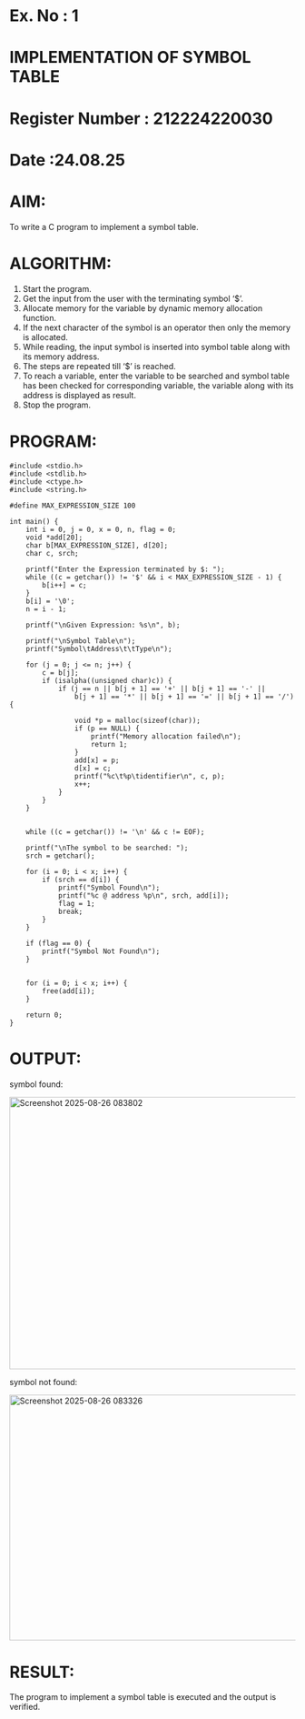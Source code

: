 # Ex. No : 1

# IMPLEMENTATION OF SYMBOL TABLE

# Register Number : 212224220030

# Date :24.08.25

# AIM:

To write a C program to implement a symbol table.

# ALGORITHM:

1. Start the program.
2. Get the input from the user with the terminating symbol ‘$’.
3. Allocate memory for the variable by dynamic memory allocation function.
4. If the next character of the symbol is an operator then only the memory is allocated.
5. While reading, the input symbol is inserted into symbol table along with its memory address.
6. The steps are repeated till ‘$’ is reached.
7. To reach a variable, enter the variable to be searched and symbol table has been checked for corresponding variable, the variable along with its address is displayed as result.
8. Stop the program.

# PROGRAM:

```
#include <stdio.h>
#include <stdlib.h>   
#include <ctype.h>    
#include <string.h>

#define MAX_EXPRESSION_SIZE 100

int main() {
    int i = 0, j = 0, x = 0, n, flag = 0;
    void *add[20];       
    char b[MAX_EXPRESSION_SIZE], d[20];  
    char c, srch;

    printf("Enter the Expression terminated by $: ");
    while ((c = getchar()) != '$' && i < MAX_EXPRESSION_SIZE - 1) {
        b[i++] = c;
    }
    b[i] = '\0'; 
    n = i - 1;

    printf("\nGiven Expression: %s\n", b);

    printf("\nSymbol Table\n");
    printf("Symbol\tAddress\t\tType\n");

    for (j = 0; j <= n; j++) {
        c = b[j];
        if (isalpha((unsigned char)c)) {
            if (j == n || b[j + 1] == '+' || b[j + 1] == '-' || 
                b[j + 1] == '*' || b[j + 1] == '=' || b[j + 1] == '/') {
                
                void *p = malloc(sizeof(char));
                if (p == NULL) {
                    printf("Memory allocation failed\n");
                    return 1;
                }
                add[x] = p;
                d[x] = c;
                printf("%c\t%p\tidentifier\n", c, p);
                x++;
            }
        }
    }

    
    while ((c = getchar()) != '\n' && c != EOF);

    printf("\nThe symbol to be searched: ");
    srch = getchar();

    for (i = 0; i < x; i++) {
        if (srch == d[i]) {
            printf("Symbol Found\n");
            printf("%c @ address %p\n", srch, add[i]);
            flag = 1;
            break;
        }
    }

    if (flag == 0) {
        printf("Symbol Not Found\n");
    }

 
    for (i = 0; i < x; i++) {
        free(add[i]);
    }

    return 0;
}

```

# OUTPUT:

symbol found:

<img width="548" height="479" alt="Screenshot 2025-08-26 083802" src="https://github.com/user-attachments/assets/d7811cc6-ac19-4530-9bf6-1101edfe48b3" />


symbol not found:

<img width="539" height="432" alt="Screenshot 2025-08-26 083326" src="https://github.com/user-attachments/assets/121b7f45-3f4c-4865-9fcf-37f4b2857ef7" />


# RESULT:

The program to implement a symbol table is executed and the output is verified.
